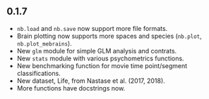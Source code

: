0.1.7
-----

- `nb.load` and `nb.save` now support more file formats.
- Brain plotting now supports more spaces and species (`nb.plot`, `nb.plot_mebrains`).
- New `glm` module for simple GLM analysis and contrats.
- New `stats` module with various psychometrics functions.
- New benchmarking function for movie time point/segment classifications.
- New dataset, Life, from Nastase et al. (2017, 2018).
- More functions have docstrings now.
